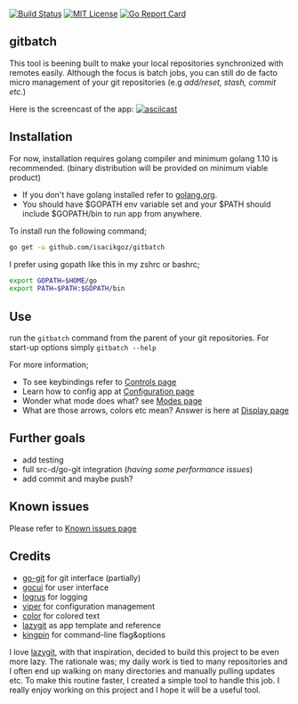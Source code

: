 [![Build Status](https://travis-ci.com/isacikgoz/gitbatch.svg?branch=master)](https://travis-ci.com/isacikgoz/gitbatch) [![MIT License](https://img.shields.io/badge/license-MIT-brightgreen.svg)](/LICENSE) [![Go Report Card](https://goreportcard.com/badge/github.com/isacikgoz/gitbatch)](https://goreportcard.com/report/github.com/isacikgoz/gitbatch)

## gitbatch
This tool is beening built to make your local repositories synchronized with remotes easily. Although the focus is batch jobs, you can still do de facto micro management of your git repositories (e.g *add/reset, stash, commit etc.*)

Here is the screencast of the app:
[![asciicast](https://asciinema.org/a/eXgXpzZfuHxMpZqGMVODUipyc.svg)](https://asciinema.org/a/eXgXpzZfuHxMpZqGMVODUipyc)

## Installation
For now, installation requires golang compiler and minimum golang 1.10 is recommended. (binary distribution will be provided on minimum viable product)
- If you don't have golang installed refer to [golang.org](https://golang.org/dl/).
- You should have $GOPATH env variable set and your $PATH should include $GOPATH/bin to run app from anywhere.

To install run the following command;
```bash
go get -u github.com/isacikgoz/gitbatch
```
I prefer using gopath like this in my zshrc or bashrc;
```bash
export GOPATH=$HOME/go
export PATH=$PATH:$GOPATH/bin
```

## Use
run the `gitbatch` command from the parent of your git repositories. For start-up options simply `gitbatch --help`

For more information;
- To see keybindings refer to [Controls page](https://github.com/isacikgoz/gitbatch/wiki/Controls)
- Learn how to config app at [Configuration page](https://github.com/isacikgoz/gitbatch/wiki/Configuration)
- Wonder what mode does what? see [Modes page](https://github.com/isacikgoz/gitbatch/wiki/Modes)
- What are those arrows, colors etc mean? Answer is here at [Display page](https://github.com/isacikgoz/gitbatch/wiki/Display)

## Further goals
- add testing
- full src-d/go-git integration (*having some performance issues*)
- add commit and maybe push?

## Known issues
Please refer to [Known issues page](https://github.com/isacikgoz/gitbatch/wiki/Known-issues)

## Credits
- [go-git](https://github.com/src-d/go-git) for git interface (partially)
- [gocui](https://github.com/jroimartin/gocui) for user interface
- [logrus](https://github.com/sirupsen/logrus) for logging
- [viper](https://github.com/spf13/viper) for configuration management
- [color](https://github.com/fatih/color) for colored text
- [lazygit](https://github.com/jesseduffield/lazygit) as app template and reference
- [kingpin](https://github.com/alecthomas/kingpin) for command-line flag&options

I love [lazygit](https://github.com/jesseduffield/lazygit), with that inspiration, decided to build this project to be even more lazy. The rationale was; my daily work is tied to many repositories and I often end up walking on many directories and manually pulling updates etc. To make this routine faster, I created a simple tool to handle this job. I really enjoy working on this project and I hope it will be a useful tool.
